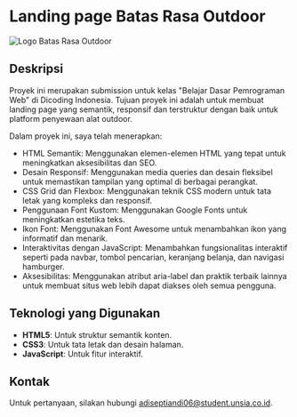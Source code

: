# Landing page Batas Rasa Outdoor

![Logo Batas Rasa Outdoor](assets/images/logo.png)

## Deskripsi

Proyek ini merupakan submission untuk kelas "Belajar Dasar Pemrograman Web" di Dicoding Indonesia. Tujuan proyek ini adalah untuk membuat landing page yang semantik, responsif dan terstruktur dengan baik untuk platform penyewaan alat outdoor.

Dalam proyek ini, saya telah menerapkan:

- HTML Semantik: Menggunakan elemen-elemen HTML yang tepat untuk meningkatkan aksesibilitas dan SEO.
- Desain Responsif: Menggunakan media queries dan desain fleksibel untuk memastikan tampilan yang optimal di berbagai perangkat.
- CSS Grid dan Flexbox: Menggunakan teknik CSS modern untuk tata letak yang kompleks dan responsif.
- Penggunaan Font Kustom: Menggunakan Google Fonts untuk meningkatkan estetika teks.
- Ikon Font: Menggunakan Font Awesome untuk menambahkan ikon yang informatif dan menarik.
- Interaktivitas dengan JavaScript: Menambahkan fungsionalitas interaktif seperti pada navbar, tombol pencarian, keranjang belanja, dan navigasi hamburger.
- Aksesibilitas: Menggunakan atribut aria-label dan praktik terbaik lainnya untuk membuat situs web lebih dapat diakses oleh semua pengguna.

## Teknologi yang Digunakan

- **HTML5**: Untuk struktur semantik konten.
- **CSS3**: Untuk tata letak dan desain halaman.
- **JavaScript**: Untuk fitur interaktif.

## Kontak

Untuk pertanyaan, silakan hubungi [adiseptiandi06@student.unsia.co.id](mailto:adiseptiandi06@student.unsia.co.id).

